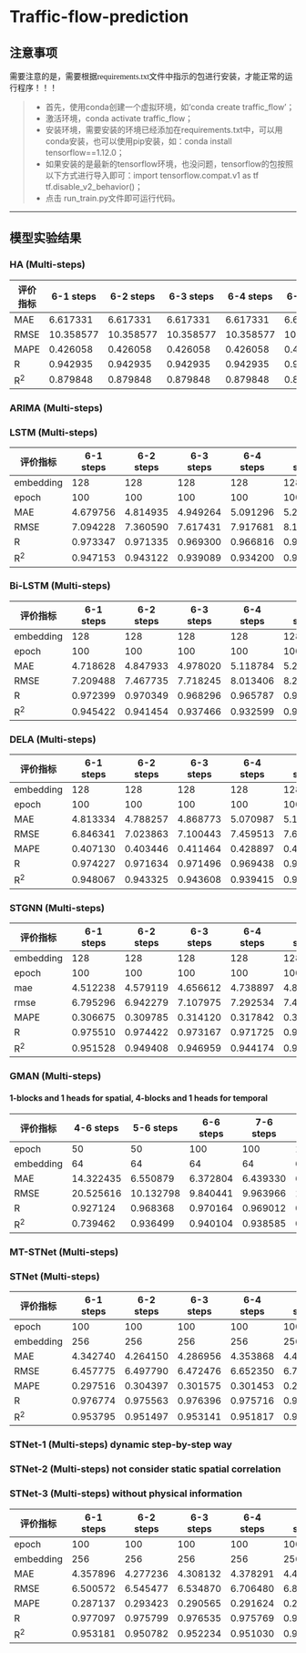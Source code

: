 # Traffic-flow-prediction

## 注意事项

<font face="微软雅黑" >需要注意的是，需要根据requirements.txt文件中指示的包进行安装，才能正常的运行程序！！！</font>
  
>* 首先，使用conda创建一个虚拟环境，如‘conda create traffic_flow’；  
> * 激活环境，conda activate traffic_flow；  
> * 安装环境，需要安装的环境已经添加在requirements.txt中，可以用conda安装，也可以使用pip安装，如：conda install tensorflow==1.12.0；  
> * 如果安装的是最新的tensorflow环境，也没问题，tensorflow的包按照以下方式进行导入即可：import tensorflow.compat.v1 as tf
tf.disable_v2_behavior()；  
> * 点击 run_train.py文件即可运行代码。
---

## 模型实验结果
### HA (Multi-steps)
|评价指标         |6-1 steps|6-2 steps|6-3 steps|6-4 steps|6-5 steps|6-6 steps|
|  ----          | ----    |  ----   |  ----   |----     |----     |----     |
| MAE            |6.617331 |6.617331 |6.617331 |6.617331 |6.617331 |6.617331 |
| RMSE           |10.358577|10.358577|10.358577|10.358577|10.358577|10.358577|
| MAPE           |0.426058 |0.426058 |0.426058 |0.426058 |0.426058 |0.426058 |
| R              |0.942935 |0.942935 |0.942935 |0.942935 |0.942935 |0.942935 |
| R<sup>2</sup>  |0.879848 |0.879848 |0.879848 |0.879848 |0.879848 |0.879848 |  

### ARIMA (Multi-steps)

### LSTM (Multi-steps)

|评价指标         |6-1 steps|6-2 steps|6-3 steps|6-4 steps|6-5 steps|6-6 steps|
|  ----          | ----    |  ----   |  ----   |----     |----     |----     |
|embedding       |128      |128      |128      |128      |128      |128      |
|epoch           |100      |100      |100      |100      |100      |100      |
| MAE            |4.679756 |4.814935 |4.949264 |5.091296 |5.232986 |5.391583 |
| RMSE           |7.094228 |7.360590 |7.617431 |7.917681 |8.192226 |8.524423 |
| R              |0.973347 |0.971335 |0.969300 |0.966816 |0.964486 |0.961499 |
| R<sup>2</sup>  |0.947153 |0.943122 |0.939089 |0.934200 |0.929580 |0.923745 | 
 
### Bi-LSTM (Multi-steps)
|评价指标         |6-1 steps|6-2 steps|6-3 steps|6-4 steps|6-5 steps|6-6 steps|
|  ----          | ----    |  ----   |  ----   |----     |----     |----     |
|embedding       |128      |128      |128      |128      |128      |128      |
|epoch           |100      |100      |100      |100      |100      |100      |
| MAE            |4.718628 |4.847933 |4.978020 |5.118784 |5.260451 |5.423886 |
| RMSE           |7.209488 |7.467735 |7.718245 |8.013406 |8.282809 |8.619274 |
| R              |0.972399 |0.970349 |0.968296 |0.965787 |0.963431 |0.960345 |
| R<sup>2</sup>  |0.945422 |0.941454 |0.937466 |0.932599 |0.928014 |0.922039 | 

### DELA (Multi-steps)
|评价指标         |6-1 steps|6-2 steps|6-3 steps|6-4 steps|6-5 steps|6-6 steps|
|  ----          | ----    |  ----   |  ----   |----     |----     |----     |
|embedding       |128      |128      |128      |128      |128      |128      |
|epoch           |100      |100      |100      |100      |100      |100      |
| MAE            |4.813334 |4.788257 |4.868773 |5.070987 |5.150806 |5.276653 |
| RMSE           |6.846341 |7.023863 |7.100443 |7.459513 |7.620279 |7.792933 |
| MAPE           |0.407130 |0.403446 |0.411464 |0.428897 |0.436822 |0.445788 |
| R              |0.974227 |0.971634 |0.971496 |0.969438 |0.968001 |0.967635 |
| R<sup>2</sup>  |0.948067 |0.943325 |0.943608 |0.939415 |0.936777 |0.936271 | 

### STGNN (Multi-steps)
|  评价指标       |6-1 steps|6-2 steps|6-3 steps|6-4 steps|6-5 steps|6-6 steps|
|  ----          | ----    |----     |----     |----     |----     |----     |
|embedding       |128      |128      |128      |128      |128      |128      |
|epoch           |100      |100      |100      |100      |100      |100      |
| mae            |4.512238 |4.579119 |4.656612 |4.738897 |4.808662 |4.879196 |
| rmse           |6.795296 |6.942279 |7.107975 |7.292534 |7.418278 |7.595171 |
| MAPE           |0.306675 |0.309785 |0.314120 |0.317842 |0.321344 |0.326065 |
| R              |0.975510 |0.974422 |0.973167 |0.971725 |0.970741 |0.969292 |
| R<sup>2</sup>  |0.951528 |0.949408 |0.946959 |0.944174 |0.942221 |0.939420 |

### GMAN (Multi-steps)  
#### 1-blocks and 1 heads for spatial, 4-blocks and 1 heads for temporal

|评价指标         |4-6 steps|5-6 steps|6-6 steps|7-6 steps|8-6 steps|9-6 steps|
|  ----          | ----    |  ----   |  ----   |----     |----     |----     |
|epoch           |50       |50       |100      |100      |100      |100      |
|embedding       |64       |64       |64       | 64      |64       |64       |
| MAE            |14.322435|6.550879 |6.372804 |6.439330 |6.479654 |6.501210 |
| RMSE           |20.525616|10.132798|9.840441 |9.963966 |10.042691|10.095425|
| R              |0.927124 |0.968368 |0.970164 |0.969012 |0.968415 |0.968201 |
| R<sup>2</sup>  |0.739462 |0.936499 |0.940104 |0.938585 |0.937646 |0.936981 |  

### MT-STNet (Multi-steps) 

### STNet (Multi-steps)
|评价指标         |6-1 steps|6-2 steps|6-3 steps|6-4 steps|6-5 steps|6-6 steps|
|  ----          | ----    |  ----   |  ----   |----     |----     |----     |
|epoch           |100      |100      |100      |100      |100      |100      |
|embedding       |256      |256      |256      | 256     |256      |256      |
| MAE            |4.342740 |4.264150 |4.286956 |4.353868 |4.425250 |4.434163 |
| RMSE           |6.457775 |6.497790 |6.472476 |6.652350 |6.755280 |6.754442 |
| MAPE           |0.297516 |0.304397 |0.301575 |0.301453 |0.299813 |0.301061 |
| R              |0.976774 |0.975563 |0.976396 |0.975716 |0.975885 |0.975886 |
| R<sup>2</sup>  |0.953795 |0.951497 |0.953141 |0.951817 |0.952119 |0.952124 | 

### STNet-1 (Multi-steps) dynamic step-by-step way

### STNet-2 (Multi-steps) not consider static spatial correlation

### STNet-3 (Multi-steps) without physical information

|评价指标         |6-1 steps|6-2 steps|6-3 steps|6-4 steps|6-5 steps|6-6 steps|
|  ----          | ----    |  ----   |  ----   |----     |----     |----     |
|epoch           |100      |100      |100      |100      |100      |100      |
|embedding       |256      |256      |256      | 256     |256      |256      |
| MAE            |4.357896 |4.277236 |4.308132 |4.378291 |4.453931 |4.457316 |
| RMSE           |6.500572 |6.545477 |6.534870 |6.706480 |6.816732 |6.807327 |
| MAPE           |0.287137 |0.293423 |0.290565 |0.291624 |0.290536 |0.291297 |
| R              |0.977097 |0.975799 |0.976535 |0.975769 |0.975872 |0.975913 |
| R<sup>2</sup>  |0.953181 |0.950782 |0.952234 |0.951030 |0.951244 |0.951371 | 